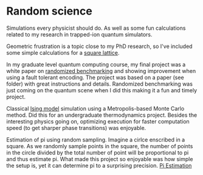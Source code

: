 # Random science
Simulations every physicist should do. As well as some fun calculations related to my research in trapped-ion quantum simulators.

Geometric frustration is a topic close to my PhD research, so I've included some simple calculations for a [square lattice](https://github.com/ajrazander/random-science/tree/master/Frustrated%20Ising%20Spins).

In my graduate level quantum computing course, my final project was a white paper on [randomized benchmarking](https://github.com/ajrazander/random-science/tree/master/Stabilizer%20Code%20IBM) and showing improvement when using a fault tolerant encoding. The project was based on a paper (see folder) with great instructions and details. Randomized benchmarking was just coming on the quantum scene when I did this making it a fun and timely project.

Classical [Ising model](https://github.com/ajrazander/random-science/blob/master/2DIsingV2.ipynb) simulation using a Metropolis-based Monte Carlo method. Did this for an undergraduate thermodynamics project. Besides the interesting physics going on, optimizing execution for faster computation speed (to get sharper phase transitions) was enjoyable.

Estimation of pi using random sampling. Imagine a cirlce enscribed in a square. As we randomly sample points in the square, the number of points in the circle divided by the total number of point will be proportional to pi and thus estimate pi. What made this project so enjoyable was how simple the setup is, yet it can determine pi to a surprising precision.
[Pi Estimation](https://github.com/ajrazander/random-science/blob/master/Pi.ipynb)



